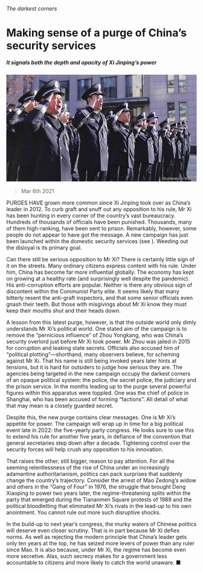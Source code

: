 ###### The darkest corners

# Making sense of a purge of China’s security services 

##### It signals both the depth and opacity of Xi Jinping’s power 

![image](images/20210306_LDP003_0.jpg) 

> Mar 6th 2021 


PURGES HAVE grown more common since Xi Jinping took over as China’s leader in 2012. To curb graft and snuff out any opposition to his rule, Mr Xi has been hunting in every corner of the country’s vast bureaucracy. Hundreds of thousands of officials have been punished. Thousands, many of them high-ranking, have been sent to prison. Remarkably, however, some people do not appear to have got the message. A new campaign has just been launched within the domestic security services (see ). Weeding out the disloyal is its primary goal.


Can there still be serious opposition to Mr Xi? There is certainly little sign of it on the streets. Many ordinary citizens express content with his rule. Under him, China has become far more influential globally. The economy has kept on growing at a healthy rate (and surprisingly well despite the pandemic). His anti-corruption efforts are popular. Neither is there any obvious sign of discontent within the Communist Party elite. It seems likely that many bitterly resent the anti-graft inspectors, and that some senior officials even gnash their teeth. But those with misgivings about Mr Xi know they must keep their mouths shut and their heads down.



A lesson from this latest purge, however, is that the outside world only dimly understands Mr Xi’s political world. One stated aim of the campaign is to remove the “pernicious influence” of Zhou Yongkang, who was China’s security overlord just before Mr Xi took power. Mr Zhou was jailed in 2015 for corruption and leaking state secrets. Officials also accused him of “political plotting”—shorthand, many observers believe, for scheming against Mr Xi. That his name is still being invoked years later hints at tensions, but it is hard for outsiders to judge how serious they are. The agencies being targeted in the new campaign occupy the darkest corners of an opaque political system: the police, the secret police, the judiciary and the prison service. In the months leading up to the purge several powerful figures within this apparatus were toppled. One was the chief of police in Shanghai, who has been accused of forming “factions”. All detail of what that may mean is a closely guarded secret.


Despite this, the new purge contains clear messages. One is Mr Xi’s appetite for power. The campaign will wrap up in time for a big political event late in 2022: the five-yearly party congress. He looks sure to use this to extend his rule for another five years, in defiance of the convention that general secretaries step down after a decade. Tightening control over the security forces will help crush any opposition to his innovation.


That raises the other, still bigger, reason to pay attention. For all the seeming relentlessness of the rise of China under an increasingly adamantine authoritarianism, politics can pack surprises that suddenly change the country’s trajectory. Consider the arrest of Mao Zedong’s widow and others in the “Gang of Four” in 1976, the struggle that brought Deng Xiaoping to power two years later, the regime-threatening splits within the party that emerged during the Tiananmen Square protests of 1989 and the political bloodletting that eliminated Mr Xi’s rivals in the lead-up to his own anointment. You cannot rule out more such disruptive shocks.


In the build-up to next year’s congress, the murky waters of Chinese politics will deserve even closer scrutiny. That is in part because Mr Xi defies norms. As well as rejecting the modern principle that China’s leader gets only ten years at the top, he has seized more levers of power than any ruler since Mao. It is also because, under Mr Xi, the regime has become even more secretive. Alas, such secrecy makes for a government less accountable to citizens and more likely to catch the world unaware. ■

